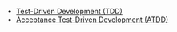 <!--bl
(filemeta
    (title "A List of Available Documents"))
/bl-->

* [Test-Driven Development (TDD)](.\xp_tdd.md)
* [Acceptance Test-Driven Development (ATDD)](.\xp_atdd.md)